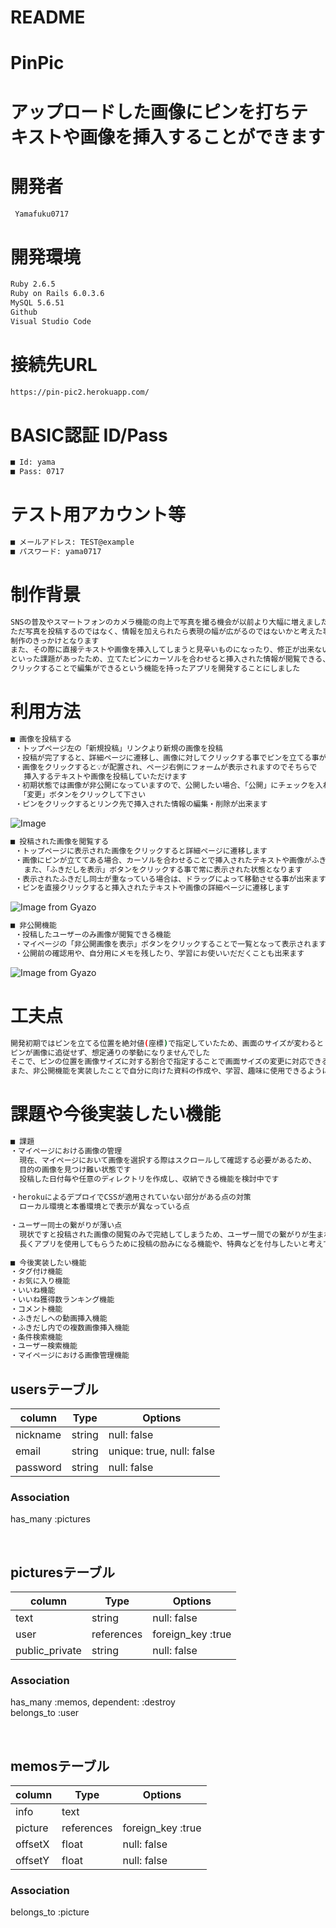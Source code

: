 # README

# PinPic

# アップロードした画像にピンを打ちテキストや画像を挿入することができます

# 開発者
```bash
 Yamafuku0717
```

# 開発環境
```bash
Ruby 2.6.5
Ruby on Rails 6.0.3.6
MySQL 5.6.51
Github
Visual Studio Code
```

# 接続先URL

```bash
https://pin-pic2.herokuapp.com/
```

# BASIC認証 ID/Pass

```bash
■ Id: yama
■ Pass: 0717
```

# テスト用アカウント等 
```bash
■ メールアドレス: TEST@example
■ パスワード: yama0717
```

# 制作背景
```bash
SNSの普及やスマートフォンのカメラ機能の向上で写真を撮る機会が以前より大幅に増えました
ただ写真を投稿するのではなく、情報を加えられたら表現の幅が広がるのではないかと考えた事が
制作のきっかけとなります
また、その際に直接テキストや画像を挿入してしまうと見辛いものになったり、修正が出来ない
といった課題があったため、立てたピンにカーソルを合わせると挿入された情報が閲覧できる、
クリックすることで編集ができるという機能を持ったアプリを開発することにしました
```

# 利用方法
```bash
■ 画像を投稿する
 ・トップページ左の「新規投稿」リンクより新規の画像を投稿
 ・投稿が完了すると、詳細ページに遷移し、画像に対してクリックする事でピンを立てる事ができるようになります
 ・画像をクリックすると💡が配置され、ページ右側にフォームが表示されますのでそちらで
   挿入するテキストや画像を投稿していただけます
 ・初期状態では画像が非公開になっていますので、公開したい場合、「公開」にチェックを入れて
  「変更」ボタンをクリックして下さい
 ・ピンをクリックするとリンク先で挿入された情報の編集・削除が出来ます
```
![Image](https://media.giphy.com/media/utnwMubSoz9bZdl4NK/giphy.gif)

```bash  
■ 投稿された画像を閲覧する
 ・トップページに表示された画像をクリックすると詳細ページに遷移します
 ・画像にピンが立ててある場合、カーソルを合わせることで挿入されたテキストや画像がふきだし状で表示されます
   また、「ふきだしを表示」ボタンをクリックする事で常に表示された状態となります
 ・表示されたふきだし同士が重なっている場合は、ドラッグによって移動させる事が出来ます
 ・ピンを直接クリックすると挿入されたテキストや画像の詳細ページに遷移します
```
![Image from Gyazo](https://i.gyazo.com/3c64ef3c7c4b9f4f382dd1fe0f09f299.gif)
```bash
■ 非公開機能
 ・投稿したユーザーのみ画像が閲覧できる機能
 ・マイページの「非公開画像を表示」ボタンをクリックすることで一覧となって表示されます
 ・公開前の確認用や、自分用にメモを残したり、学習にお使いいだだくことも出来ます
```
![Image from Gyazo](https://i.gyazo.com/09d86381ced899e860db999eb5b1000d.gif)
 

# 工夫点
 
```bash
開発初期ではピンを立てる位置を絶対値(座標)で指定していたため、画面のサイズが変わると
ピンが画像に追従せず、想定通りの挙動になりませんでした
そこで、ピンの位置を画像サイズに対する割合で指定することで画面サイズの変更に対応できるようにしました
また、非公開機能を実装したことで自分に向けた資料の作成や、学習、趣味に使用できるようになりました
```
 
# 課題や今後実装したい機能
 
```bash
■ 課題
・マイページにおける画像の管理
  現在、マイページにおいて画像を選択する際はスクロールして確認する必要があるため、
  目的の画像を見つけ難い状態です
  投稿した日付毎や任意のディレクトリを作成し、収納できる機能を検討中です
 
・herokuによるデプロイでCSSが適用されていない部分がある点の対策
  ローカル環境と本番環境とで表示が異なっている点
 
・ユーザー同士の繋がりが薄い点
  現状ですと投稿された画像の閲覧のみで完結してしまうため、ユーザー間での繋がりが生まれません
  長くアプリを使用してもらうために投稿の励みになる機能や、特典などを付与したいと考えています
  
■ 今後実装したい機能
・タグ付け機能
・お気に入り機能
・いいね機能
・いいね獲得数ランキング機能
・コメント機能
・ふきだしへの動画挿入機能
・ふきだし内での複数画像挿入機能
・条件検索機能
・ユーザー検索機能
・マイページにおける画像管理機能

```

## usersテーブル

|column            |Type       |Options                   |
|------------------|-----------|--------------------------|
|nickname          |string     |null: false               |
|email             |string     |unique: true, null: false |
|password          |string     |null: false               |

### Association
has_many :pictures

<br>

## picturesテーブル

|column            |Type       |Options                   |
|------------------|-----------|--------------------------|
|text              |string     |null: false               |
|user              |references |foreign_key :true         |
|public_private    |string     |null: false               |

### Association
has_many :memos, dependent: :destroy
<br>belongs_to :user

<br>

## memosテーブル

|column            |Type       |Options                   |
|------------------|-----------|--------------------------|
|info              |text       |                          |
|picture           |references |foreign_key :true         |
|offsetX           |float      |null: false               |
|offsetY           |float      |null: false               |

### Association
belongs_to :picture